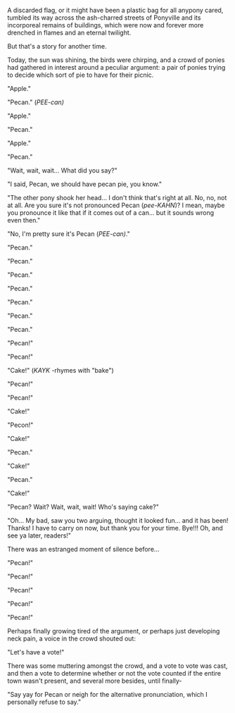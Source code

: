 A discarded flag, or it might have been a plastic bag for all anypony cared, tumbled its way across the ash-charred streets of Ponyville and its incorporeal remains of buildings, which were now and forever more drenched in flames and an eternal twilight. 

But that's a story for another time.

Today, the sun was shining, the birds were chirping, and a crowd of ponies had gathered in interest around a peculiar argument: a pair of ponies trying to decide which sort of pie to have for their picnic.

"Apple."

"Pecan." (*PEE-can)*

"Apple."

"Pecan."

"Apple."

"Pecan."

"Wait, wait, wait… What did you say?"

"I said, Pecan, we should have pecan pie, you know."

"The other pony shook her head… I don't think that's right at all. No, no, not at all. Are you sure it's not pronounced Pecan (*pee-KAHN*)? I mean, maybe you pronounce it like that if it comes out of a can… but it sounds wrong even then."

"No, I'm pretty sure it's Pecan (*PEE-can)*."

"Pecan."

"Pecan."

"Pecan."

"Pecan."

"Pecan."

"Pecan."

"Pecan."

"Pecan!"

"Pecan!"

"Cake!" (*KAYK* -rhymes with "bake")

"Pecan!"

"Pecan!"

"Cake!"

"Pecon!"

"Cake!"

"Pecan."

"Cake!"

"Pecan."

"Cake!"

"Pecan? Wait? Wait, wait, wait! Who's saying cake?"

"Oh... My bad, saw you two arguing, thought it looked fun… and it has been! Thanks! I have to carry on now, but thank you for your time. Bye!!! Oh, and see ya later, readers!"

There was an estranged moment of silence before…

"Pecan!"

"Pecan!"

"Pecan!"

"Pecan!"

"Pecan!"

Perhaps finally growing tired of the argument, or perhaps just developing neck pain, a voice in the crowd shouted out:

"Let's have a vote!"

There was some muttering amongst the crowd, and a vote to vote was cast, and then a vote to determine whether or not the vote counted if the entire town wasn't present, and several more besides, until finally-

"Say yay for Pecan or neigh for the alternative pronunciation, which I personally refuse to say."
